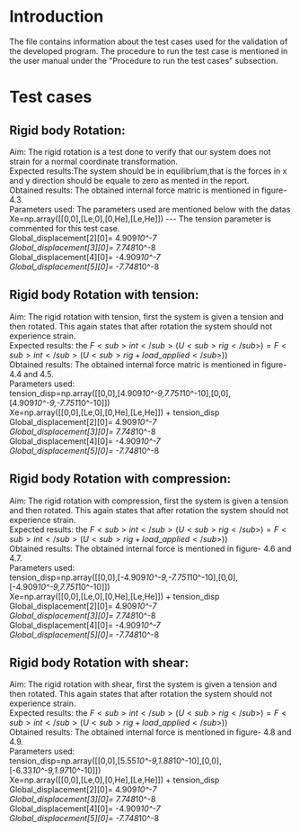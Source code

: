 # Introduction
The file contains information about the test cases used for the validation of the developed program.
The procedure to run the test case is mentioned in the user manual under the "Procedure to run the test cases" subsection.
# Test cases
## Rigid body Rotation:
Aim: The rigid rotation is a test done to verify that our system does not strain for a normal coordinate transformation.<br/>
Expected results:The system should be in equilibrium,that is the forces in x and y direction should be equale to zero as mented in the report.<br/>
Obtained results: The obtained internal force matric is mentioned in figure-4.3.<br/>
Parameters used: The parameters used are mentioned below with the datas<br/>
Xe=np.array([[0,0],[Le,0],[0,He],[Le,He]]) --- The tension parameter is commented for this test case.<br/>
Global_displacement[2][0]= 4.909*10^-7 <br/>
Global_displacement[3][0]= 7.748*10^-8 <br/>
Global_displacement[4][0]= -4.909*10^-7 <br/>
Global_displacement[5][0]= -7.748*10^-8 <br/>
## Rigid body Rotation with tension:
Aim: The rigid rotation with tension, first the system is given a tension and then rotated. This again states that after rotation the system should not experience strain.<br/>
Expected results: the $F<sub>int</sub>(U<sub>rig</sub>)=F<sub>int</sub>(U<sub>rig+load\_applied</sub>))$  <br/>
Obtained results: The obtained internal force matric is mentioned in figure- 4.4 and 4.5. <br/>
Parameters used: <br/>
tension_disp=np.array([[0,0],[4.909*10^-9,7.751*10^-10],[0,0],[4.909*10^-9,-7.751*10^-10]]) <br/>
Xe=np.array([[0,0],[Le,0],[0,He],[Le,He]]) + tension_disp
Global_displacement[2][0]= 4.909*10^-7 <br/>
Global_displacement[3][0]= 7.748*10^-8 <br/>
Global_displacement[4][0]= -4.909*10^-7 <br/>
Global_displacement[5][0]= -7.748*10^-8 <br/>
## Rigid body Rotation with compression:
Aim: The rigid rotation with compression, first the system is given a tension and then rotated. This again states that after rotation the system should not experience strain. <br/>
Expected results: the $F<sub>int</sub>(U<sub>rig</sub>)=F<sub>int</sub>(U<sub>rig+load\_applied</sub>))$  <br/>
Obtained results: The obtained internal force is mentioned in figure- 4.6 and 4.7. <br/>
Parameters used: <br/>
tension_disp=np.array([[0,0],[-4.909*10^-9,-7.751*10^-10],[0,0],[-4.909*10^-9,7.751*10^-10]]) <br/>
Xe=np.array([[0,0],[Le,0],[0,He],[Le,He]]) + tension_disp <br/>
Global_displacement[2][0]= 4.909*10^-7 <br/>
Global_displacement[3][0]= 7.748*10^-8 <br/>
Global_displacement[4][0]= -4.909*10^-7 <br/>
Global_displacement[5][0]= -7.748*10^-8 <br/>
## Rigid body Rotation with shear:
Aim: The rigid rotation with shear, first the system is given a tension and then rotated. This again states that after rotation the system should not experience strain. <br/>
Expected results: the $F<sub>int</sub>(U<sub>rig</sub>)=F<sub>int</sub>(U<sub>rig+load\_applied</sub>))$   <br/>
Obtained results: The obtained internal force is mentioned in figure- 4.8 and 4.9. <br/>
Parameters used: <br/>
tension_disp=np.array([[0,0],[5.55*10^-9,1.88*10^-10],[0,0],[-6.33*10^-9,1.97*10^-10]]) <br/>
Xe=np.array([[0,0],[Le,0],[0,He],[Le,He]]) + tension_disp <br/>
Global_displacement[2][0]= 4.909*10^-7  <br/>
Global_displacement[3][0]= 7.748*10^-8 <br/>
Global_displacement[4][0]= -4.909*10^-7 <br/>
Global_displacement[5][0]= -7.748*10^-8 <br/>
